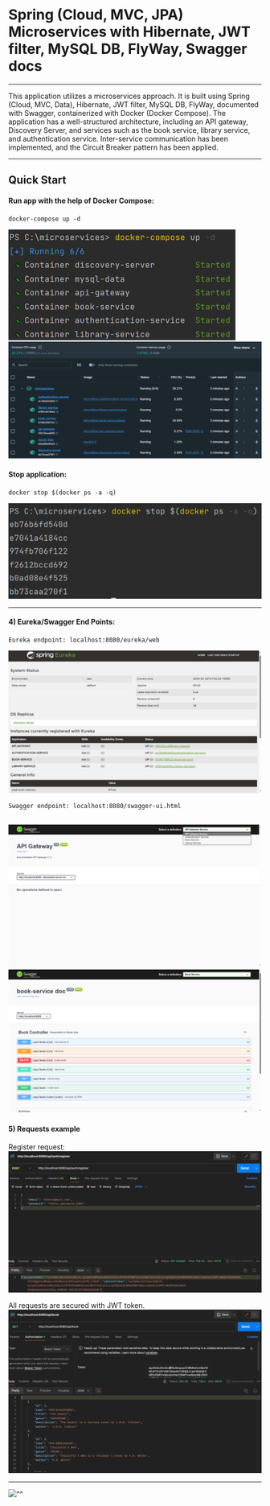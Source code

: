 # Spring (Cloud, MVC, JPA) Microservices with Hibernate, JWT filter, MySQL DB, FlyWay, Swagger docs

---

This application utilizes a microservices approach. It is built using Spring (Cloud, MVC, Data), Hibernate, JWT filter, MySQL DB, FlyWay, documented with Swagger, containerized with Docker (Docker Compose). The application has a well-structured architecture, including an API gateway, Discovery Server, and services such as the book service, library service, and authentication service. Inter-service communication has been implemented, and the Circuit Breaker pattern has been applied.

---

## Quick Start
#### Run app with the help of Docker Compose:

    docker-compose up -d

![Run application](./runApp.jpg)
![Containers](./runApp2.jpg)

#### Stop application:

    docker stop $(docker ps -a -q)

![Stop application](./stopApp.jpg)

---

#### 4) Eureka/Swagger End Points:
    Eureka endpoint: localhost:8080/eureka/web
![Eureka Main Screen](./eureka.jpg)

    Swagger endpoint: localhost:8080/swagger-ui.html
![Swagger Main Screen](./swagger1.png)
![Swagger Book Service](./swagger2.png)
---
#### 5) Requests example
Register request:
![Register Request](./request.jpg)

All requests are secured with JWT token.
![Request with JWT](./request-jwt.jpg)

---

![^^](https://media.giphy.com/media/vFKqnCdLPNOKc/giphy.gif)
    



